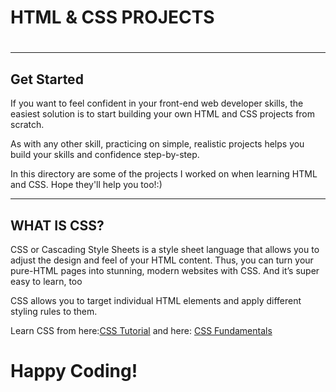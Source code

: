 <h1>HTML & CSS PROJECTS<h1>
<hr>
<h2>Get Started</h2>
<p>If you want to feel confident in your front-end web developer skills, the easiest solution is to start building your own HTML and CSS projects from scratch.</p>
<p>As with any other skill, practicing on simple, realistic projects helps you build your skills and confidence step-by-step.</p>
<p>In this directory are some of the projects I worked on when learning HTML and CSS. Hope they'll help you too!:)</p>
<hr>
<h2>WHAT IS CSS?</h2>
<p>CSS or Cascading Style Sheets is a style sheet language that allows you to adjust the design and feel of your HTML content.
Thus, you can turn your pure-HTML pages into stunning, modern websites with CSS. And it’s super easy to learn, too</p>
<p>CSS allows you to target individual HTML elements and apply different styling rules to them.</p>
<p>Learn CSS from here:<a href="https://www.w3schools.com/css/default.asp">CSS Tutorial</a> and here: <a href="https://www.w3resource.com/css/CSS-tutorials.php">CSS Fundamentals</a></p>

Happy Coding!
========================================================
